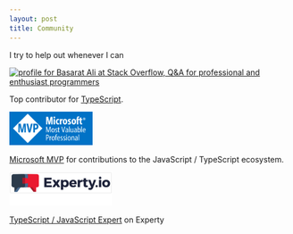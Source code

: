 ```yaml
---
layout: post
title: Community
---
```

I try to help out whenever I can

<a href="https://stackoverflow.com/tags/typescript/topusers">
<img src="https://stackoverflow.com/users/flair/390330.png" width="208" height="58" alt="profile for Basarat Ali at Stack Overflow, Q&A for professional and enthusiast programmers" title="profile for Basarat Ali at Stack Overflow, Q&A for professional and enthusiast programmers" />
</a>

Top contributor for [TypeScript](https://stackoverflow.com/tags/typescript/topusers).

<a href="https://mvp.microsoft.com/en-us/PublicProfile/5002417"><img height="60px" src="/img/mvp.png"/></a>

[Microsoft MVP](https://mvp.microsoft.com/en-us/PublicProfile/5002417) for contributions to the JavaScript / TypeScript ecosystem.

<a href="https://contact.experty.io/basarat"><img height="60px" src="/img/experty.png"/></a>

[TypeScript / JavaScript Expert](https://contact.experty.io/basarat) on Experty


